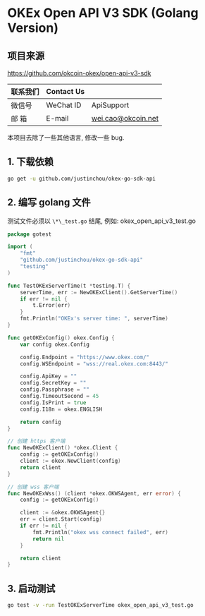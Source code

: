# OKEx Open API V3 SDK (Golang Version)

## 项目来源

https://github.com/okcoin-okex/open-api-v3-sdk

| 联系我们 | Contact Us |                    |
| -------- | ---------- | ------------------ |
| 微信号   | WeChat ID  | ApiSupport         |
| 邮 箱    | E-mail     | wei.cao@okcoin.net |

本项目去除了一些其他语言, 修改一些 bug.

## 1. 下载依赖

```bash
go get -u github.com/justinchou/okex-go-sdk-api
```

## 2. 编写 golang 文件

测试文件必须以 `\*\_test.go` 结尾, 例如: okex_open_api_v3_test.go

```go
package gotest

import (
	"fmt"
	"github.com/justinchou/okex-go-sdk-api"
	"testing"
)

func TestOKExServerTime(t *testing.T) {
	serverTime, err := NewOKExClient().GetServerTime()
	if err != nil {
		t.Error(err)
	}
	fmt.Println("OKEx's server time: ", serverTime)
}

func getOKExConfig() okex.Config {
	var config okex.Config

	config.Endpoint = "https://www.okex.com/"
	config.WSEndpoint = "wss://real.okex.com:8443/"

	config.ApiKey = ""
	config.SecretKey = ""
	config.Passphrase = ""
	config.TimeoutSecond = 45
	config.IsPrint = true
	config.I18n = okex.ENGLISH

	return config
}

// 创建 https 客户端
func NewOKExClient() *okex.Client {
	config := getOKExConfig()
	client := okex.NewClient(config)
	return client
}

// 创建 wss 客户端
func NewOKExWss() (client *okex.OKWSAgent, err error) {
	config := getOKExConfig()

	client := &okex.OKWSAgent{}
	err = client.Start(config)
	if err != nil {
		fmt.Println("okex wss connect failed", err)
		return nil
	}

	return client
}
```

## 3. 启动测试

```bash
go test -v -run TestOKExServerTime okex_open_api_v3_test.go
```
